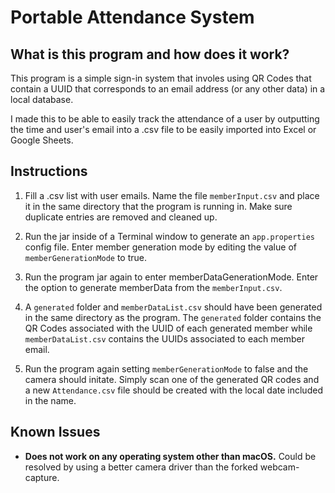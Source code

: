 # Portable Attendance System

## What is this program and how does it work?
This program is a simple sign-in system that involes using QR Codes that contain a UUID that corresponds to an email address (or any other data) in a local database.

I made this to be able to easily track the attendance of a user by outputting the time and user's email into a .csv file to be easily imported into Excel or Google Sheets.

## Instructions
1. Fill a .csv list with user emails. Name the file `memberInput.csv` and place it in the same directory that the program is running in. Make sure duplicate entries are removed and cleaned up.

2. Run the jar inside of a Terminal window to generate an `app.properties` config file. Enter member generation mode by editing the value of `memberGenerationMode` to true.

3. Run the program jar again to enter memberDataGenerationMode. Enter the option to generate memberData from the `memberInput.csv`.

4. A `generated` folder and `memberDataList.csv` should have been generated in the same directory as the program. The `generated` folder contains the QR Codes associated with the UUID of each generated member while `memberDataList.csv` contains the UUIDs associated to each member email.

5. Run the program again setting `memberGenerationMode` to false and the camera should initate. Simply scan one of the generated QR codes and a new `Attendance.csv` file should be created with the local date included in the name.

## Known Issues
* **Does not work on any operating system other than macOS.** Could be resolved by using a better camera driver than the forked webcam-capture.